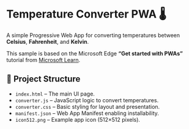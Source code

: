 # Temperature Converter PWA 🌡️

A simple Progressive Web App for converting temperatures between **Celsius**, **Fahrenheit**, and **Kelvin**.

This sample is based on the Microsoft Edge **“Get started with PWAs”** tutorial from [Microsoft Learn](https://learn.microsoft.com/en-us/microsoft-edge/progressive-web-apps/how-to/).

## 📁 Project Structure

- `index.html` – The main UI page.  
- `converter.js` – JavaScript logic to convert temperatures.  
- `converter.css` – Basic styling for layout and presentation.  
- `manifest.json` – Web App Manifest enabling installability.  
- `icon512.png` – Example app icon (512×512 pixels).  
